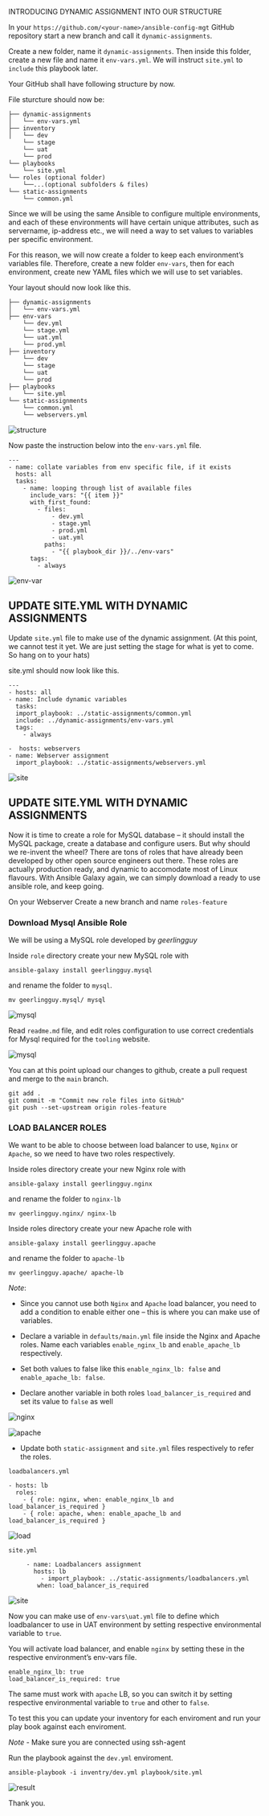 INTRODUCING DYNAMIC ASSIGNMENT INTO OUR STRUCTURE

In your `https://github.com/<your-name>/ansible-config-mgt` GitHub repository start a new branch and call it `dynamic-assignments`.

Create a new folder, name it `dynamic-assignments`. Then inside this folder, create a new file and name it `env-vars.yml`. We will instruct `site.yml` to `include` this playbook later.

Your GitHub shall have following structure by now.

File sturcture should now be:

```
├── dynamic-assignments
│   └── env-vars.yml
├── inventory
│   └── dev
    └── stage
    └── uat
    └── prod
└── playbooks
    └── site.yml
└── roles (optional folder)
    └──...(optional subfolders & files)
└── static-assignments
    └── common.yml
```

Since we will be using the same Ansible to configure multiple environments, and each of these environments will have certain unique attributes, such as servername, ip-address etc., we will need a way to set values to variables per specific environment.

For this reason, we will now create a folder to keep each environment’s variables file. Therefore, create a new folder `env-vars`, then for each environment, create new YAML files which we will use to set variables.

Your layout should now look like this.

```
├── dynamic-assignments
│   └── env-vars.yml
├── env-vars
    └── dev.yml
    └── stage.yml
    └── uat.yml
    └── prod.yml
├── inventory
    └── dev
    └── stage
    └── uat
    └── prod
├── playbooks
    └── site.yml
└── static-assignments
    └── common.yml
    └── webservers.yml
```

![structure](./images/structure.png)

Now paste the instruction below into the `env-vars.yml` file.

```
---
- name: collate variables from env specific file, if it exists
  hosts: all
  tasks:
    - name: looping through list of available files
      include_vars: "{{ item }}"
      with_first_found:
        - files:
            - dev.yml
            - stage.yml
            - prod.yml
            - uat.yml
          paths:
            - "{{ playbook_dir }}/../env-vars"
      tags:
        - always
```

![env-var](./images/env-vars.png)

## UPDATE SITE.YML WITH DYNAMIC ASSIGNMENTS

Update `site.yml` file to make use of the dynamic assignment. (At this point, we cannot test it yet. We are just setting the stage for what is yet to come. So hang on to your hats)

site.yml should now look like this.

```
---
- hosts: all
- name: Include dynamic variables 
  tasks:
  import_playbook: ../static-assignments/common.yml 
  include: ../dynamic-assignments/env-vars.yml
  tags:
    - always

-  hosts: webservers
- name: Webserver assignment
  import_playbook: ../static-assignments/webservers.yml
```

![site](./images/site.png)

## UPDATE SITE.YML WITH DYNAMIC ASSIGNMENTS

Now it is time to create a role for MySQL database – it should install the MySQL package, create a database and configure users. But why should we re-invent the wheel? There are tons of roles that have already been developed by other open source engineers out there. These roles are actually production ready, and dynamic to accomodate most of Linux flavours. With Ansible Galaxy again, we can simply download a ready to use ansible role, and keep going.

On your Webserver Create a new branch and name `roles-feature`

### Download Mysql Ansible Role

We will be using a MySQL role developed by *geerlingguy*

Inside `role` directory create your new MySQL role with 

`ansible-galaxy install geerlingguy.mysql` 

and rename the folder to `mysql`.

`mv geerlingguy.mysql/ mysql`

![mysql](./images/mysql.png)

Read `readme.md` file, and edit roles configuration to use correct credentials for Mysql required for the `tooling` website.

![mysql](./images/create_DandU.png)

You can at this point upload our changes to github, create a pull request and merge to the `main` branch.

```
git add .
git commit -m "Commit new role files into GitHub"
git push --set-upstream origin roles-feature
```

### LOAD BALANCER ROLES

We want to be able to choose between load balancer to use, `Nginx` or `Apache`, so we need to have two roles respectively.

Inside roles directory create your new Nginx role with 

`ansible-galaxy install geerlingguy.nginx`

and rename the folder to `nginx-lb`

`mv geerlingguy.nginx/ nginx-lb`

Inside roles directory create your new Apache role with 

`ansible-galaxy install geerlingguy.apache`

and rename the folder to `apache-lb`

`mv geerlingguy.apache/ apache-lb`

*Note*: 

- Since you cannot use both `Nginx` and `Apache` load balancer, you need to add a condition to enable either one – this is where you can make use of variables.

- Declare a variable in `defaults/main.yml` file inside the Nginx and Apache roles. Name each variables `enable_nginx_lb` and `enable_apache_lb` respectively.

- Set both values to false like this `enable_nginx_lb: false` and `enable_apache_lb: false`.

- Declare another variable in both roles `load_balancer_is_required` and set its value to `false` as well

![nginx](./images/nginx.png)

![apache](./images/apache.png)

- Update both `static-assignment` and `site.yml` files respectively to refer the roles.

`loadbalancers.yml`
```
- hosts: lb
  roles:
    - { role: nginx, when: enable_nginx_lb and load_balancer_is_required }
    - { role: apache, when: enable_apache_lb and load_balancer_is_required }
```

![load](./images/loadbalancer.png)

`site.yml`
```
     - name: Loadbalancers assignment
       hosts: lb
         - import_playbook: ../static-assignments/loadbalancers.yml
        when: load_balancer_is_required 
```

![site](./images/site.png)

Now you can make use of `env-vars\uat.yml` file to define which loadbalancer to use in UAT environment by setting respective environmental variable to `true`.



You will activate load balancer, and enable `nginx` by setting these in the respective environment’s env-vars file.

```
enable_nginx_lb: true
load_balancer_is_required: true
```

The same must work with `apache` LB, so you can switch it by setting respective environmental variable to `true` and other to `false`.

To test this you can update your inventory for each enviroment and run your play book against each enviroment.

*Note* - Make sure you are connected using ssh-agent

Run the playbook against the `dev.yml` enviroment.

`ansible-playbook -i inventry/dev.yml playbook/site.yml`

![result](./images/result.png)

Thank you.
